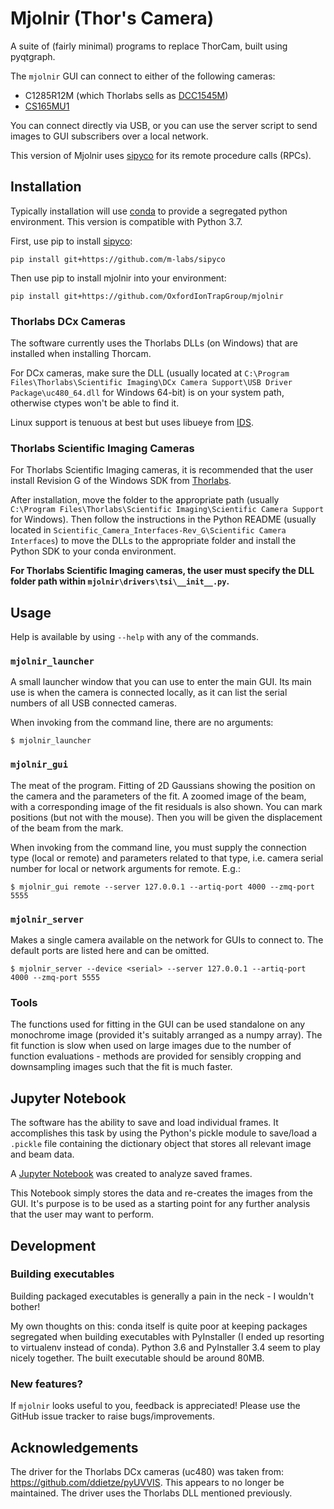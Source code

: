 # Mjolnir (Thor's Camera)

A suite of (fairly minimal) programs to replace ThorCam, built using pyqtgraph.

The `mjolnir` GUI can connect to either of the following cameras:
* C1285R12M (which Thorlabs sells as [DCC1545M](https://www.thorlabs.com/thorproduct.cfm?partnumber=DCC1545M))
* [CS165MU1](https://www.thorlabs.com/thorproduct.cfm?partnumber=CS165MU1)

You can connect directly via USB, or you can use the server script to send images to GUI subscribers over a local network.

This version of Mjolnir uses [sipyco](https://github.com/m-labs/sipyco) for its remote procedure calls (RPCs).


## Installation

Typically installation will use [conda](https://anaconda.org/) to provide a segregated python environment.
This version is compatible with Python 3.7.

First, use pip to install [sipyco](https://github.com/m-labs/sipyco):

`pip install git+https://github.com/m-labs/sipyco`

Then use pip to install mjolnir into your environment:

`pip install git+https://github.com/OxfordIonTrapGroup/mjolnir`


### Thorlabs DCx Cameras

The software currently uses the Thorlabs DLLs (on Windows) that are installed when installing Thorcam.

For DCx cameras, make sure the DLL (usually located at `C:\Program Files\Thorlabs\Scientific Imaging\DCx Camera Support\USB Driver Package\uc480_64.dll` for Windows 64-bit) is on your system path, otherwise ctypes won't be able to find it.

Linux support is tenuous at best but uses libueye from [IDS](https://en.ids-imaging.com/download-ueye-lin64.html).


### Thorlabs Scientific Imaging Cameras

For Thorlabs Scientific Imaging cameras, it is recommended that the user install Revision G of the Windows SDK from [Thorlabs](https://www.thorlabs.com/software_pages/ViewSoftwarePage.cfm?Code=ThorCam).

After installation, move the folder to the appropriate path (usually `C:\Program Files\Thorlabs\Scientific Imaging\Scientific Camera Support` for Windows).
Then follow the instructions in the Python README (usually located in `Scientific_Camera_Interfaces-Rev_G\Scientific Camera Interfaces`) to move the DLLs to the appropriate folder and install the Python SDK to your conda environment.

**For Thorlabs Scientific Imaging cameras, the user must specify the DLL folder path within `mjolnir\drivers\tsi\__init__.py`.**


## Usage

Help is available by using `--help` with any of the commands.


### `mjolnir_launcher`

A small launcher window that you can use to enter the main GUI.
Its main use is when the camera is connected locally, as it can list the serial numbers of all USB connected cameras.

When invoking from the command line, there are no arguments:

`$ mjolnir_launcher`


### `mjolnir_gui`

The meat of the program.
Fitting of 2D Gaussians showing the position on the camera and the parameters of the fit.
A zoomed image of the beam, with a corresponding image of the fit residuals is also shown.
You can mark positions (but not with the mouse).
Then you will be given the displacement of the beam from the mark.

When invoking from the command line, you must supply the connection type (local or remote) and parameters related to that type, i.e. camera serial number for local or network arguments for remote. E.g.:

`$ mjolnir_gui remote --server 127.0.0.1 --artiq-port 4000 --zmq-port 5555`


### `mjolnir_server`

Makes a single camera available on the network for GUIs to connect to.
The default ports are listed here and can be omitted.

`$ mjolnir_server --device <serial> --server 127.0.0.1 --artiq-port 4000 --zmq-port 5555`


### Tools

The functions used for fitting in the GUI can be used standalone on any monochrome image (provided it's suitably arranged as a numpy array).
The fit function is slow when used on large images due to the number of function evaluations - methods are provided for sensibly cropping and downsampling images such that the fit is much faster.


## Jupyter Notebook

The software has the ability to save and load individual frames.
It accomplishes this task by using the Python's pickle module to save/load a `.pickle` file containing the dictionary object that stores all relevant image and beam data.

A [Jupyter Notebook](https://github.com/OregonIons/mjolnir-frame-analyzer) was created to analyze saved frames.

This Notebook simply stores the data and re-creates the images from the GUI. It's purpose is to be used as a starting point for any further analysis that the user may want to perform.


## Development

### Building executables

Building packaged executables is generally a pain in the neck - I wouldn't bother!

My own thoughts on this: conda itself is quite poor at keeping packages segregated when building executables with PyInstaller (I ended up resorting to virtualenv instead of conda).
Python 3.6 and PyInstaller 3.4 seem to play nicely together.
The built executable should be around 80MB.


### New features?

If `mjolnir` looks useful to you, feedback is appreciated!
Please use the GitHub issue tracker to raise bugs/improvements.


## Acknowledgements

The driver for the Thorlabs DCx cameras (uc480) was taken from: <https://github.com/ddietze/pyUVVIS>.
This appears to no longer be maintained.
The driver uses the Thorlabs DLL mentioned previously.
